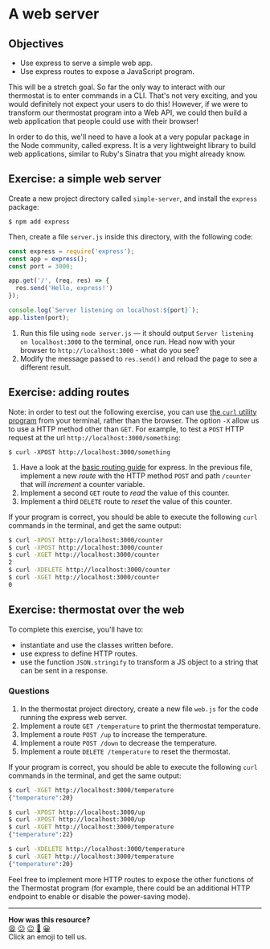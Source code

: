 # A web server

## Objectives

 * Use express to serve a simple web app.
 * Use express routes to expose a JavaScript program.

This will be a stretch goal. So far the only way to interact with our thermostat is to
enter commands in a CLI. That's not very exciting, and you would definitely not expect
your users to do this! However, if we were to transform our thermostat program into a Web
API, we could then build a web application that people could use with their browser!

In order to do this, we'll need to have a look at a very popular package in the Node
community, called express. It is a very lightweight library to build web applications,
similar to Ruby's Sinatra that you might already know. 

## Exercise: a simple web server

Create a new project directory called `simple-server`, and install the `express` package:

```
$ npm add express
```

Then, create a file `server.js` inside this directory, with the following code:
```javascript
const express = require('express');
const app = express();
const port = 3000;

app.get('/', (req, res) => {
  res.send('Hello, express!')
});

console.log(`Server listening on localhost:${port}`);
app.listen(port);
```

1. Run this file using `node server.js` — it should output `Server listening on
   localhost:3000` to the terminal, once run. Head now with your browser to
   `http://localhost:3000` - what do you see?
2. Modify the message passed to `res.send()` and reload the page to see a different
   result.

## Exercise: adding routes

Note: in order to test out the following exercise, you can use [the `curl` utility
program](https://idratherbewriting.com/learnapidoc/docapis_install_curl.html#make-a-test-api-call)
from your terminal, rather than the browser. The option `-X` allow us to use a HTTP method
other than `GET`. For example, to test a `POST` HTTP request at the url
`http://localhost:3000/something`:

```
$ curl -XPOST http://localhost:3000/something
```

1. Have a look at the [basic routing
   guide](https://expressjs.com/en/starter/basic-routing.html) for express. In the
   previous file, implement a new *route* with the HTTP method `POST` and path `/counter`
   that will *increment* a counter variable.
2. Implement a second `GET` route to *read* the value of this counter.
3. Implement a third `DELETE` route to *reset* the value of this counter.

If your program is correct, you should be able to execute the following `curl` commands in
the terminal, and get the same output: 

```bash
$ curl -XPOST http://localhost:3000/counter
$ curl -XPOST http://localhost:3000/counter
$ curl -XGET http://localhost:3000/counter 
2
$ curl -XDELETE http://localhost:3000/counter
$ curl -XGET http://localhost:3000/counter 
0
```

## Exercise: thermostat over the web

To complete this exercise, you'll have to:
  * instantiate and use the classes written before. 
  * use express to define HTTP routes.
  * use the function `JSON.stringify` to transform a JS object to a string that can be
    sent in a response.

### Questions

1. In the thermostat project directory, create a new file `web.js` for the code running
   the express web server.
2. Implement a route `GET /temperature` to print the thermostat temperature.
3. Implement a route `POST /up` to increase the temperature.
4. Implement a route `POST /down` to decrease the temperature.
5. Implement a route `DELETE /temperature` to reset the thermostat.

If your program is correct, you should be able to execute the following `curl` commands in
the terminal, and get the same output: 

```bash
$ curl -XGET http://localhost:3000/temperature 
{"temperature":20}

$ curl -XPOST http://localhost:3000/up 
$ curl -XPOST http://localhost:3000/up 
$ curl -XGET http://localhost:3000/temperature 
{"temperature":22}

$ curl -XDELETE http://localhost:3000/temperature
$ curl -XGET http://localhost:3000/temperature 
{"temperature":20}
```

Feel free to implement more HTTP routes to expose the other functions of the Thermostat
program (for example, there could be an additional HTTP endpoint to enable or disable the
power-saving mode).

<!-- BEGIN GENERATED SECTION DO NOT EDIT -->

---

**How was this resource?**  
[😫](https://airtable.com/shrUJ3t7KLMqVRFKR?prefill_Repository=makersacademy%2Fjavascript-fundamentals&prefill_File=challenges%2F07_web_server.md&prefill_Sentiment=😫) [😕](https://airtable.com/shrUJ3t7KLMqVRFKR?prefill_Repository=makersacademy%2Fjavascript-fundamentals&prefill_File=challenges%2F07_web_server.md&prefill_Sentiment=😕) [😐](https://airtable.com/shrUJ3t7KLMqVRFKR?prefill_Repository=makersacademy%2Fjavascript-fundamentals&prefill_File=challenges%2F07_web_server.md&prefill_Sentiment=😐) [🙂](https://airtable.com/shrUJ3t7KLMqVRFKR?prefill_Repository=makersacademy%2Fjavascript-fundamentals&prefill_File=challenges%2F07_web_server.md&prefill_Sentiment=🙂) [😀](https://airtable.com/shrUJ3t7KLMqVRFKR?prefill_Repository=makersacademy%2Fjavascript-fundamentals&prefill_File=challenges%2F07_web_server.md&prefill_Sentiment=😀)  
Click an emoji to tell us.

<!-- END GENERATED SECTION DO NOT EDIT -->
